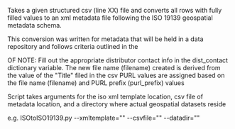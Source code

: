 Takes a given structured csv (line XX) file and converts all rows with fully filled values to an xml metadata file following the ISO 19139 geospatial metadata schema.

This conversion was written for metadata that will be held in a data repository and follows criteria outlined in the

OF NOTE:
   Fill out the appropriate distributor contact info in the dist_contact dictionary variable.
   The new file name (filename) created is derived from the value of the "Title" filed in the csv
   PURL values are assigned based on the file name (filename) and PURL prefix (purl_prefix) values

 
Script takes arguments for the iso xml template location, csv file of metadata location, and a directory where actual geospatial datasets reside


e.g. ISOtoISO19139.py --xmltemplate="" --csvfile="" --datadir="" 
